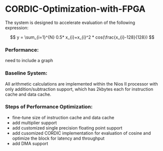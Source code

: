 # CORDIC-Optimization-with-FPGA
The system is designed to accelerate evaluation of the following expression:

$$ 
y = \sum_{i=1}^{N} 0.5* x_{i}+x_{i}^2 * cos(\frac{x_{i}-128}{128})
$$

### Performance:
need to include a graph

### Baseline System: 
All arithmetic calculations are implemented within the Nios II processor with only addition/subtraction support, which has 2kbytes each for instruction cache and data cache.

### Steps of Performance Optimization:
- fine-tune size of instruction cache and data cache
- add multiplier support
- add customized single precision floating point support
- add cusomized CORDIC implementation for evaluation of cosine and optimize the block for latency and throughput
- add DMA support
